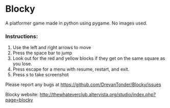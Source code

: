 # Blocky
A platformer game made in python using pygame.
No images used.

### Instructions:
1. Use the left and right arrows to move
2. Press the space bar to jump
3. Look out for the red and yellow blocks if they get on the same square as you lose.
4. Press escape for a menu with resume, restart, and exit.
5. Press s to take screenshot

Please report any bugs at https://github.com/DrevanTonder/Blocky/issues
 
Blocky website: http://thewhateverclub.altervista.org/studio/index.php?page=blocky
